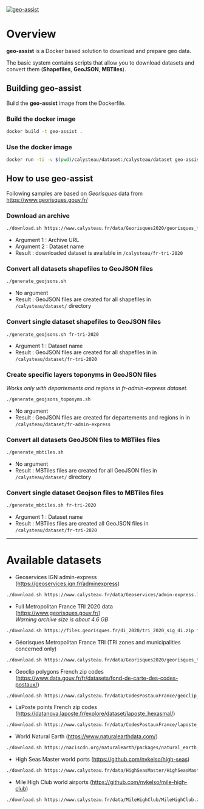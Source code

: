 [![geo-assist](https://www.calysteau.fr/images/geo-assist-banner-96.png)](https://calysteau.fr)

# Overview
__geo-assist__ is a Docker based solution to download and prepare geo data.  
  
The basic system contains scripts that allow you to download datasets and convert them (**Shapefiles**, **GeoJSON**, **MBTiles**).

## Building geo-assist
Build the __geo-assist__ image from the Dockerfile.

### Build the docker image
```bash
docker build -t geo-assist .
```

### Use the docker image
```bash
docker run -ti -v $(pwd)/calysteau/dataset:/calysteau/dataset geo-assist
```

## How to use geo-assist
Following samples are based on *Georisques* data from https://www.georisques.gouv.fr/

### Download an archive
```bash
./download.sh https://www.calysteau.fr/data/Georisques2020/georisques_tri_2020.zip fr-tri-2020
```

* Argument 1 : Archive URL
* Argument 2 : Dataset name
* Result : downloaded dataset is available in `/calysteau/fr-tri-2020`

### Convert all datasets shapefiles to GeoJSON files
```bash
./generate_geojsons.sh
```

* No argument
* Result : GeoJSON files are created for all shapefiles in `/calysteau/dataset/` directory

### Convert single dataset shapefiles to GeoJSON files
```bash
./generate_geojsons.sh fr-tri-2020
```

* Argument 1 : Dataset name
* Result : GeoJSON files are created for all shapefiles in in `/calysteau/dataset/fr-tri-2020`

### Create specific layers toponyms in GeoJSON files
*Works only with departements and regions in fr-admin-express dataset.*  
```bash
./generate_geojsons_toponyms.sh
```

* No argument
* Result : GeoJSON files are created for departements and regions in in `/calysteau/dataset/fr-admin-express`

### Convert all datasets GeoJSON files to MBTiles files
```bash
./generate_mbtiles.sh
```

* No argument
* Result : MBTiles files are created for all GeoJSON files in `/calysteau/dataset/` directory

### Convert single dataset Geojson files to MBTiles files
```bash
./generate_mbtiles.sh fr-tri-2020
```

* Argument 1 : Dataset name
* Result : MBTiles files are created all GeoJSON files in `/calysteau/dataset/fr-tri-2020`

----------------------

# Available datasets
* Geoservices IGN admin-express (https://geoservices.ign.fr/adminexpress)
```bash
./download.sh https://www.calysteau.fr/data/Geoservices/admin-express.7z fr-admin-express
```

* Full Metropolitan France TRI 2020 data (https://www.georisques.gouv.fr/)  
*Warning archive size is about 4.6 GB*  
```bash
./download.sh https://files.georisques.fr/di_2020/tri_2020_sig_di.zip fr-tri-2020-full
```

* Géorisques Metropolitan France TRI (TRI zones and municipalities concerned only)
```bash
./download.sh https://www.calysteau.fr/data/Georisques2020/georisques_tri_2020.zip fr-tri-2020
```

* Geoclip polygons French zip codes (https://www.data.gouv.fr/fr/datasets/fond-de-carte-des-codes-postaux/)
```bash
./download.sh https://www.calysteau.fr/data/CodesPostauxFrance/geoclip_codes_postaux_V5.zip fr-zipcode-v5
```

* LaPoste points French zip codes (https://datanova.laposte.fr/explore/dataset/laposte_hexasmal/)
```bash
./download.sh https://www.calysteau.fr/data/CodesPostauxFrance/laposte_hexasmal.zip fr-zipcode-laposte
```

* World Natural Earth (https://www.naturalearthdata.com/)
```bash
./download.sh https://naciscdn.org/naturalearth/packages/natural_earth_vector.zip world-naturalearth
```

* High Seas Master world ports (https://github.com/nvkelso/high-seas)
```bash
./download.sh https://www.calysteau.fr/data/HighSeasMaster/HighSeasMaster.zip world-highseasports
```

* Mile High Club world airports (https://github.com/nvkelso/mile-high-club)
```bash
./download.sh https://www.calysteau.fr/data/MileHighClub/MileHighClub.zip world-airports
```
